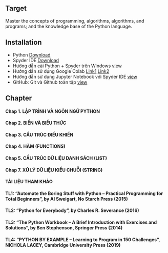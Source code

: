 ## Target
Master the concepts of programming, algorithms, algorithms, and programs; and the knowledge base of the Python language.

## Installation
* Python [Download](https://www.python.org/downloads/)
* Spyder IDE [Download](https://www.spyder-ide.org/)
* Hướng dẫn cài Python + Spyder trên Windows [view](https://www.youtube.com/watch?v=ZxDG_9Uv2Hs)
* Hướng dẫn sử dụng Google Colab [Link1](https://trituenhantao.io/lap-trinh/lam-quen-voi-google-colab/) [Link2](https://www.youtube.com/watch?v=Ql_ujv8ZjWI)
* Hướng dẫn sử dụng Jupyter Notebook với Spyder IDE [view](https://www.youtube.com/watch?v=QXh_hdm8KfA)
* GitHub: Git và Github toàn tập [view](https://www.youtube.com/watch?v=gjQDyND-vN8&list=PLwJr0JSP7i8D041yrTcWB_qEdzijIUX-q)

## Chapter
#### Chap 1. LẬP TRÌNH VÀ NGÔN NGỮ PYTHON
#### Chap 2. BIẾN VÀ BIỂU THỨC
#### Chap 3. CẤU TRÚC ĐIỀU KHIỂN
#### Chap 4. HÀM (FUNCTIONS)
#### Chap 5. CẤU TRÚC DỮ LIỆU DANH SÁCH (LIST)
#### Chap 7. XỬ LÝ DỮ LIỆU KIỂU CHUỖI (STRING)

#### TÀI LIỆU THAM KHẢO
#### TL1: “Automate the Boring Stuff with Python – Practical Programming for Total Beginners”, by Al Sweigart, No Starch Press (2015)
#### TL2: “Python for Everybody”, by Charles R. Severance (2016)
#### TL3: “The Python Workbook – A Brief Introduction with Exercises and Solutions”, by Ben Stephenson, Springer Press (2014)
#### TL4: “PYTHON BY EXAMPLE – Learning to Program in 150 Challenges“, NICHOLA LACEY, Cambridge University Press (2019)
```
